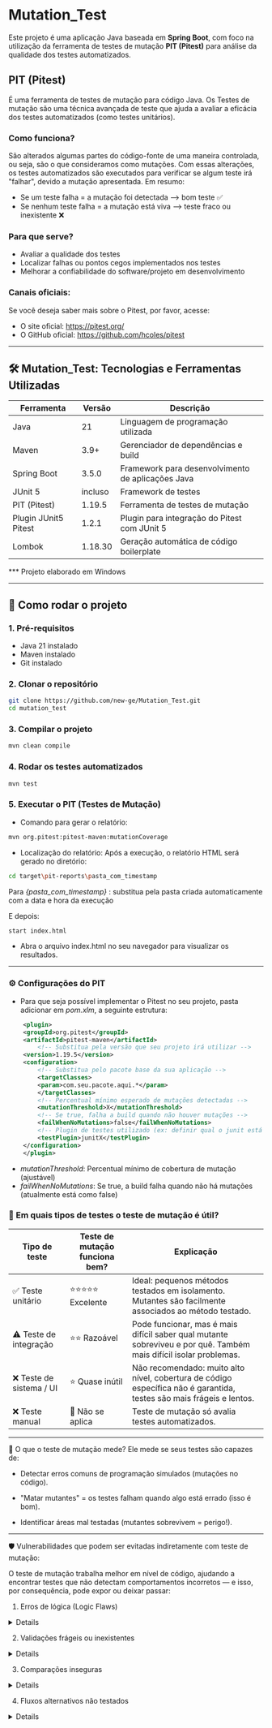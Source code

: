 # Mutation_Test
Este projeto é uma aplicação Java baseada em **Spring Boot**, com foco na utilização da ferramenta de testes de mutação **PIT (Pitest)** para análise da qualidade dos testes automatizados.

## PIT (Pitest)
É uma ferramenta de testes de mutação para código Java. 
Os Testes de mutação são uma técnica avançada de teste que ajuda a avaliar a eficácia dos testes automatizados (como testes unitários).

### Como funciona?
São alterados algumas partes do código-fonte de uma maneira controlada, ou seja, são o que consideramos como mutações. Com essas alterações, os testes automatizados são executados para verificar se algum teste irá "falhar", devido a mutação apresentada. 
Em resumo:
- Se um teste falha = a mutação foi detectada --> bom teste ✅ 
- Se nenhum teste falha = a mutação está viva --> teste fraco ou inexistente ❌

### Para que serve?
- Avaliar a qualidade dos testes
- Localizar falhas ou pontos cegos implementados nos testes
- Melhorar a confiabilidade do software/projeto em desenvolvimento

### Canais oficiais: 
Se você deseja saber mais sobre o Pitest, por favor, acesse:
- O site oficial: <https://pitest.org/> 
- O GitHub oficial: <https://github.com/hcoles/pitest>

---

## :hammer_and_wrench: Mutation_Test: Tecnologias e Ferramentas Utilizadas

| Ferramenta             | Versão      | Descrição                                                                 |
|------------------------|-------------|--------------------------------------------------------------------------|
| Java                   | 21          | Linguagem de programação utilizada                                       |
| Maven                  | 3.9+        | Gerenciador de dependências e build                                      |
| Spring Boot            | 3.5.0       | Framework para desenvolvimento de aplicações Java                        |
| JUnit 5                | incluso     | Framework de testes                                                      |
| PIT (Pitest)           | 1.19.5      | Ferramenta de testes de mutação                                          |
| Plugin JUnit5 Pitest   | 1.2.1       | Plugin para integração do Pitest com JUnit 5                             |
| Lombok                 | 1.18.30     | Geração automática de código boilerplate                                |

*** Projeto elaborado em Windows

---

## :rocket: Como rodar o projeto

### 1. Pré-requisitos

- Java 21 instalado
- Maven instalado
- Git instalado

### 2. Clonar o repositório

```bash
git clone https://github.com/new-ge/Mutation_Test.git
cd mutation_test
```

### 3. Compilar o projeto
```bash
mvn clean compile
```

### 4. Rodar os testes automatizados
```bash
mvn test
```

### 5. Executar o PIT (Testes de Mutação)

- Comando para gerar o relatório:

```bash
mvn org.pitest:pitest-maven:mutationCoverage
```

- Localização do relatório: Após a execução, o relatório HTML será gerado no diretório:

```bash
cd target\pit-reports\pasta_com_timestamp
```
Para *{pasta_com_timestamp}* : substitua pela pasta criada automaticamente com a data e hora da execução

E depois: 

```bash
start index.html
```
- Abra o arquivo index.html no seu navegador para visualizar os resultados.

---

### :gear: Configurações do PIT
- Para que seja possível implementar o Pitest no seu projeto, pasta adicionar em *pom.xlm*, a seguinte estrutura:
```xml
    <plugin>
    <groupId>org.pitest</groupId>
    <artifactId>pitest-maven</artifactId>
        <!-- Substitua pela versão que seu projeto irá utilizar -->
    <version>1.19.5</version>
    <configuration>
        <!-- Substitua pelo pacote base da sua aplicação -->
        <targetClasses>
        <param>com.seu.pacote.aqui.*</param>
        </targetClasses>
        <!-- Percentual mínimo esperado de mutações detectadas -->
        <mutationThreshold>X</mutationThreshold>
        <!-- Se true, falha a build quando não houver mutações -->
        <failWhenNoMutations>false</failWhenNoMutations>
        <!-- Plugin de testes utilizado (ex: definir qual o junit está sendo utilizado) -->
        <testPlugin>junitX</testPlugin>
    </configuration>
    </plugin>
```

- *mutationThreshold*: Percentual mínimo de cobertura de mutação (ajustável)
- *failWhenNoMutations*: Se true, a build falha quando não há mutações (atualmente está como false)


### 🎯 Em quais tipos de testes o teste de mutação é útil?

| Tipo de teste            | Teste de mutação funciona bem? | Explicação |
|--------------------------|-------------------------------|------------|
| ✅ Teste unitário         | ⭐⭐⭐⭐⭐ Excelente                | Ideal: pequenos métodos testados em isolamento. Mutantes são facilmente associados ao método testado. |
| ⚠️ Teste de integração    | ⭐⭐ Razoável                    | Pode funcionar, mas é mais difícil saber qual mutante sobreviveu e por quê. Também mais difícil isolar problemas. |
| ❌ Teste de sistema / UI  | ⭐ Quase inútil                 | Não recomendado: muito alto nível, cobertura de código específica não é garantida, testes são mais frágeis e lentos. |
| ❌ Teste manual           | 🚫 Não se aplica               | Teste de mutação só avalia testes automatizados. |

--- 

🧪 O que o teste de mutação mede?
Ele mede se seus testes são capazes de:

- Detectar erros comuns de programação simulados (mutações no código).

- "Matar mutantes" = os testes falham quando algo está errado (isso é bom).

- Identificar áreas mal testadas (mutantes sobrevivem = perigo!).

---

🛡️ Vulnerabilidades que podem ser evitadas indiretamente com teste de mutação:

O teste de mutação trabalha melhor em nível de código, ajudando a encontrar testes que não detectam comportamentos incorretos — e isso, por consequência, pode expor ou deixar passar:

1. Erros de lógica (Logic Flaws)

<details>

Exemplo: validações incorretas, cálculos errados, fluxos mal construídos.

- Isso pode gerar desvios de controle e lógica que ignora regras de negócio críticas.

- Pode facilitar ataques como bypass de autenticação/autorização.

</details>

2. Validações frágeis ou inexistentes

<details>

Se você tem validações de entrada (ex: if (input != null)), o teste de mutação pode inverter operadores (!= → ==) e ver se o teste detecta.

- Se os testes não "matam" esse mutante, significa que a validação é fraca ou mal testada.

- Pode facilitar ataques como injeção (SQL, XSS), negação de serviço, etc.

</details>

3. Comparações inseguras

<details>
    
Exemplo: if (senha == entrada) sendo substituído por !=.

- Um bom teste mataria esse mutante.

- Pode prevenir falhas em verificação de autenticação, comparação de tokens, etc.

</details>

4. Fluxos alternativos não testados
   
<details>

Mutação pode alterar um if, um return, ou a ordem de execução.

- Se seus testes não detectarem a mudança, significa que certos caminhos críticos podem estar descobertos.

- Pode abrir espaço para lógica de acesso privilegiado acidental.

</details>
